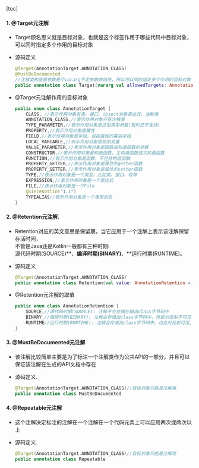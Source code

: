 [toc]

#### 1. @Target元注解

- Target顾名思义就是目标对象，也就是这个标签作用于哪些代码中目标对象，可以同时指定多个作用的目标对象  

- 源码定义

  ```kotlin
  @Target(AnnotationTarget.ANNOTATION_CLASS)
  @MustBeDocumented
  //注解类构造器参数是个vararg不定参数修饰符，所以可以同时指定多个作用的目标对象
  public annotation class Target(vararg val allowedTargets: AnnotationTarget)
  ```

- @Target元注解作用的目标对象

  ```kotlin
  public enum class AnnotationTarget {
      CLASS, //表示作用对象有类、接口、object对象表达式、注解类
      ANNOTATION_CLASS,//表示作用对象只有注解类
      TYPE_PARAMETER,//表示作用对象是泛型类型参数(暂时还不支持)
      PROPERTY,//表示作用对象是属性
      FIELD,//表示作用对象是字段，包括属性的幕后字段
      LOCAL_VARIABLE,//表示作用对象是局部变量
      VALUE_PARAMETER,//表示作用对象是函数或构造函数的参数
      CONSTRUCTOR,//表示作用对象是构造函数，主构造函数或次构造函数
      FUNCTION,//表示作用对象是函数，不包括构造函数
      PROPERTY_GETTER,//表示作用对象是属性的getter函数
      PROPERTY_SETTER,//表示作用对象是属性的setter函数
      TYPE,//表示作用对象是一个类型，比如类、接口、枚举
      EXPRESSION,//表示作用对象是一个表达式
      FILE,//表示作用对象是一个File
      @SinceKotlin("1.1")
      TYPEALIAS//表示作用对象是一个类型别名
  }
  ```

#### 2. @Retention元注解.

- Retention对应的英文意思是保留期，当它应用于一个注解上表示该注解保留存活时间，  
  不管是Java还是Kotlin一般都有三种时期:  
   源代码时期(SOURCE)**、**编译时期(BINARY)**、**运行时期(RUNTIME)。  

- 源码定义  

  ```kotlin
  @Target(AnnotationTarget.ANNOTATION_CLASS)
  public annotation class Retention(val value: AnnotationRetention = AnnotationRetention.RUNTIME)
  ```

- @Retention元注解的取值  

  ```kotlin
  public enum class AnnotationRetention {
      SOURCE,//源代码时期(SOURCE): 注解不会存储在输出class字节码中
      BINARY,//编译时期(BINARY): 注解会存储出class字节码中，但是对反射不可见
      RUNTIME//运行时期(RUNTIME): 注解会存储出class字节码中，也会对反射可见, 默认是RUNTIME
  }
  ```

#### 3. @MustBeDocumented元注解

- 该注解比较简单主要是为了标注一个注解类作为公共API的一部分，并且可以保证该注解在生成的API文档中存在

- 源码定义. 

  ```kotlin
  @Target(AnnotationTarget.ANNOTATION_CLASS)//目标对象只能是注解类
  public annotation class MustBeDocumented
  ```

#### 4. @Repeatable元注解

- 这个注解决定标注的注解在一个注解在一个代码元素上可以应用两次或两次以上

- 源码定义. 

  ```kotlin
  @Target(AnnotationTarget.ANNOTATION_CLASS)//目标对象只能是注解类
  public annotation class Repeatable
  ```

  